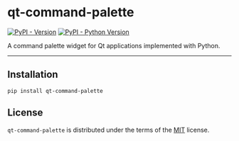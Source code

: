 # qt-command-palette

[![PyPI - Version](https://img.shields.io/pypi/v/qt-command-palette.svg)](https://pypi.org/project/qt-command-palette)
[![PyPI - Python Version](https://img.shields.io/pypi/pyversions/qt-command-palette.svg)](https://pypi.org/project/qt-command-palette)

A command palette widget for Qt applications implemented with Python.

-----

## Installation

```console
pip install qt-command-palette
```

## License

`qt-command-palette` is distributed under the terms of the [MIT](https://spdx.org/licenses/MIT.html) license.
